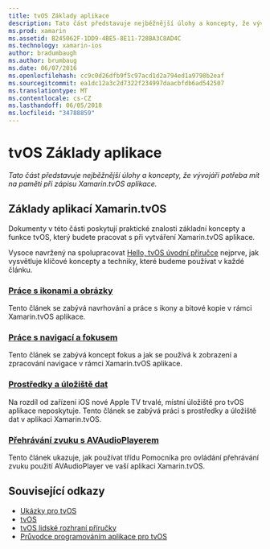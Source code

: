 ```yaml
---
title: tvOS Základy aplikace
description: Tato část představuje nejběžnější úlohy a koncepty, že vývojáři potřeba mít na paměti při zápisu Xamarin.tvOS aplikace.
ms.prod: xamarin
ms.assetid: B245062F-1DD9-4BE5-8E11-728BA3C8AD4C
ms.technology: xamarin-ios
author: bradumbaugh
ms.author: brumbaug
ms.date: 06/07/2016
ms.openlocfilehash: cc9c0d26dfb9f5c97acd1d2a794ed1a9798b2eaf
ms.sourcegitcommit: ea1dc12a3c2d7322f234997daacbfdb6ad542507
ms.translationtype: MT
ms.contentlocale: cs-CZ
ms.lasthandoff: 06/05/2018
ms.locfileid: "34788859"
---
```

# <a name="tvos-application-fundamentals"></a>tvOS Základy aplikace

_Tato část představuje nejběžnější úlohy a koncepty, že vývojáři potřeba mít na paměti při zápisu Xamarin.tvOS aplikace._

<a name="Xamarin.tvOS-Application-Fundamentals" />

## <a name="xamarintvos-application-fundamentals"></a>Základy aplikací Xamarin.tvOS

Dokumenty v této části poskytují praktické znalosti základní koncepty a funkce tvOS, který budete pracovat s při vytváření Xamarin.tvOS aplikace.

Vysoce navržený na spolupracovat [Hello, tvOS úvodní příručce](~/ios/tvos/get-started/hello-tvos.md) nejprve, jak vysvětluje klíčové koncepty a techniky, které budeme používat v každé článku.

<a name="Working-with-Icons-and-Images" />

### <a name="working-with-icons-and-imagesiostvosapp-fundamentalsicons-imagesmd"></a>[Práce s ikonami a obrázky](~/ios/tvos/app-fundamentals/icons-images.md)

Tento článek se zabývá navrhování a práce s ikony a bitové kopie v rámci Xamarin.tvOS aplikace.

<a name="Working-with-Navigation-and-Focus" />

### <a name="working-with-navigation-and-focusiostvosapp-fundamentalsnavigation-focusmd"></a>[Práce s navigací a fokusem](~/ios/tvos/app-fundamentals/navigation-focus.md)

Tento článek se zabývá koncept fokus a jak se používá k zobrazení a zpracování navigace v rámci Xamarin.tvOS aplikace.

<a name="Resources-and-Data-Storage" />

### <a name="resources-and-data-storageiostvosapp-fundamentalsresources-data-storagemd"></a>[Prostředky a úložiště dat](~/ios/tvos/app-fundamentals/resources-data-storage.md)

Na rozdíl od zařízení iOS nové Apple TV trvalé, místní úložiště pro tvOS aplikace neposkytuje. Tento článek se zabývá práci s prostředky a úložiště dat v aplikaci Xamarin.tvOS.

<a name="Playing-Sound-with-AVAudioPlayer" />

### <a name="playing-sound-with-avaudioplayeriostvosapp-fundamentalssoundsmd"></a>[Přehrávání zvuku s AVAudioPlayerem](~/ios/tvos/app-fundamentals/sounds.md)

Tento článek ukazuje, jak používat třídu Pomocníka pro ovládání přehrávání zvuku použití AVAudioPlayer ve vaší aplikaci Xamarin.tvOS.

## <a name="related-links"></a>Související odkazy

- [Ukázky pro tvOS](https://developer.xamarin.com/samples/tvos/all/)
- [tvOS](https://developer.apple.com/tvos/)
- [tvOS lidské rozhraní příručky](https://developer.apple.com/tvos/human-interface-guidelines/)
- [Průvodce programováním aplikace pro tvOS](https://developer.apple.com/library/prerelease/tvos/documentation/General/Conceptual/AppleTV_PG/)
